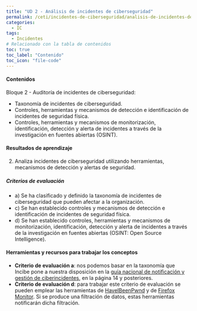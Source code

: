 ```yaml
---
title: "UD 2 - Análisis de incidentes de ciberseguridad"
permalink: /ceti/incidentes-de-ciberseguridad/analisis-de-incidentes-de-ciberseguridad
categories:
  - IC
tags:
  - Incidentes
# Relacionado con la tabla de contenidos
toc: true
toc_label: "Contenido"
toc_icon: "file-code"
---
```


#### Contenidos

Bloque 2 - Auditoría de incidentes de ciberseguridad:

- Taxonomía de incidentes de ciberseguridad.
- Controles, herramientas y mecanismos de detección e identificación de incidentes de seguridad física.
- Controles, herramientas y mecanismos de monitorización, identificación, detección y alerta de incidentes a través de la investigación en fuentes abiertas (OSINT).

#### Resultados de aprendizaje

2. Analiza incidentes de ciberseguridad utilizando herramientas, mecanismos de detección y alertas de seguridad.

##### Criterios de evaluación

- a) Se ha clasificado y definido la taxonomía de incidentes de ciberseguridad que pueden afectar a la organización.
- c) Se han establecido controles y mecanismos de detección e identificación de incidentes de seguridad física.
- d) Se han establecido controles, herramientas y mecanismos de monitorización, identificación, detección y alerta de incidentes a través de la investigación en fuentes abiertas (OSINT: Open Source Intelligence).

#### Herramientas y recursos para trabajar los conceptos

- **Criterio de evaluación a**: nos podemos basar en la taxonomía que Incibe pone a nuestra disposición en la [guía nacional de notificación y gestión de ciberincidentes](https://www.incibe-cert.es/sites/default/files/contenidos/guias/doc/guia_nacional_notificacion_gestion_ciberincidentes.pdf), en la página 14 y posteriores.
- **Criterio de evaluación d**: para trabajar este criterio de evaluación se pueden emplear las herramientas de [HaveIBeenPwnd](https://haveibeenpwned.com/) y de [Firefox Monitor](https://monitor.firefox.com/). Si se produce una filtración de datos, estas herramientas notificarán dicha filtración.
